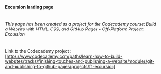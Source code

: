 **Excursion landing page**
#
*This page has been created as a project for the Codecademy course: Build a Website with HTML, CSS, and GitHub Pages - Off-Platform Project: Excursion*
#
Link to the Codecademy project : [https://www.codecademy.com/paths/learn-how-to-build-websites/tracks/finishing-touches-and-publishing-a-website/modules/git-and-publishing-to-github-pages/projects/f1-excursion]


